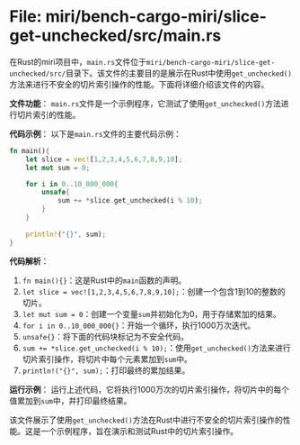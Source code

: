 # File: miri/bench-cargo-miri/slice-get-unchecked/src/main.rs

在Rust的miri项目中，`main.rs`文件位于`miri/bench-cargo-miri/slice-get-unchecked/src/`目录下。该文件的主要目的是展示在Rust中使用`get_unchecked()`方法来进行不安全的切片索引操作的性能。下面将详细介绍该文件的内容。

**文件功能**：
`main.rs`文件是一个示例程序，它测试了使用`get_unchecked()`方法进行切片索引的性能。

**代码示例**：
以下是`main.rs`文件的主要代码示例：

```rust
fn main(){
    let slice = vec![1,2,3,4,5,6,7,8,9,10];
    let mut sum = 0;

    for i in 0..10_000_000{
        unsafe{
            sum += *slice.get_unchecked(i % 10);
        }
    }
    
    println!("{}", sum);
}
```

**代码解析**：
1. `fn main(){}`：这是Rust中的`main`函数的声明。
2. `let slice = vec![1,2,3,4,5,6,7,8,9,10];`：创建一个包含1到10的整数的切片。
3. `let mut sum = 0`：创建一个变量`sum`并初始化为0，用于存储累加的结果。
4. `for i in 0..10_000_000{}`：开始一个循环，执行1000万次迭代。
5. `unsafe{}`：将下面的代码块标记为不安全代码。
6. `sum += *slice.get_unchecked(i % 10);`：使用`get_unchecked()`方法来进行切片索引操作，将切片中每个元素累加到`sum`中。
7. `println!("{}", sum);`：打印最终的累加结果。

**运行示例**：
运行上述代码，它将执行1000万次的切片索引操作，将切片中的每个值累加到`sum`中，并打印最终结果。

该文件展示了使用`get_unchecked()`方法在Rust中进行不安全的切片索引操作的性能。这是一个示例程序，旨在演示和测试Rust中的切片索引操作。

